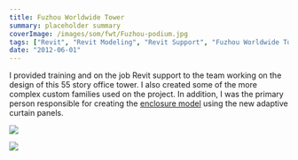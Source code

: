 ```yaml
---
title: Fuzhou Worldwide Tower
summary: placeholder summary
coverImage: /images/som/fwt/Fuzhou-podium.jpg
tags: ["Revit", "Revit Modeling", "Revit Support", "Fuzhou Worldwide Tower"]
date: "2012-06-01"
---
```


I provided training and on the job Revit support to the team working on the design of this 55 story office tower. I also created some of the more complex custom families used on the project. In addition, I was the primary person responsible for creating the [enclosure model](/projects/som/fwt-enclosure/) using the new adaptive curtain panels.

![](/images/som/fwt/Fuzhou-Whole-Building.jpg)

![](/images/som/fwt/Fuzhou-3d-Section.jpg)
